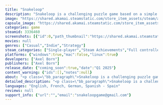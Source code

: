 ```yaml
---
title: "Snakeloop"
description: "Snakeloop is a challenging puzzle game based on a simple idea: What if you took classic Snake but inverted the goal and made it so you have to form a loop by eating your own tail."
image: "https://shared.akamai.steamstatic.com/store_item_assets/steam/apps/3336460/header.jpg?t=1731699404"
capsule_image: "https://shared.akamai.steamstatic.com/store_item_assets/steam/apps/3336460/d26b80085813a2c8d93353f5efb7af4ed6e2bbb8/capsule_231x87.jpg?t=1731699404"
categories: game
steamid: 3336460
screenshots: [{"id":0,"path_thumbnail":"https://shared.akamai.steamstatic.com/store_item_assets/steam/apps/3336460/ss_232879a66797c44ec34776f6ee0806a933721998.600x338.jpg?t=1731699404","path_full":"https://shared.akamai.steamstatic.com/store_item_assets/steam/apps/3336460/ss_232879a66797c44ec34776f6ee0806a933721998.1920x1080.jpg?t=1731699404"},{"id":1,"path_thumbnail":"https://shared.akamai.steamstatic.com/store_item_assets/steam/apps/3336460/ss_245d4cc0b9f5b8ca7fd621342fcaf61573ef5da7.600x338.jpg?t=1731699404","path_full":"https://shared.akamai.steamstatic.com/store_item_assets/steam/apps/3336460/ss_245d4cc0b9f5b8ca7fd621342fcaf61573ef5da7.1920x1080.jpg?t=1731699404"},{"id":2,"path_thumbnail":"https://shared.akamai.steamstatic.com/store_item_assets/steam/apps/3336460/ss_006adc77aedea459c2126a66891768112c1cbd71.600x338.jpg?t=1731699404","path_full":"https://shared.akamai.steamstatic.com/store_item_assets/steam/apps/3336460/ss_006adc77aedea459c2126a66891768112c1cbd71.1920x1080.jpg?t=1731699404"},{"id":3,"path_thumbnail":"https://shared.akamai.steamstatic.com/store_item_assets/steam/apps/3336460/ss_c17a0da6f7de297c48858beb6983b1347b42dd33.600x338.jpg?t=1731699404","path_full":"https://shared.akamai.steamstatic.com/store_item_assets/steam/apps/3336460/ss_c17a0da6f7de297c48858beb6983b1347b42dd33.1920x1080.jpg?t=1731699404"},{"id":4,"path_thumbnail":"https://shared.akamai.steamstatic.com/store_item_assets/steam/apps/3336460/ss_82d489185aeacee8a4765d3f34400f2674095a28.600x338.jpg?t=1731699404","path_full":"https://shared.akamai.steamstatic.com/store_item_assets/steam/apps/3336460/ss_82d489185aeacee8a4765d3f34400f2674095a28.1920x1080.jpg?t=1731699404"},{"id":5,"path_thumbnail":"https://shared.akamai.steamstatic.com/store_item_assets/steam/apps/3336460/ss_66d88de0ae47af496dddfea52c2a3281d615d3d6.600x338.jpg?t=1731699404","path_full":"https://shared.akamai.steamstatic.com/store_item_assets/steam/apps/3336460/ss_66d88de0ae47af496dddfea52c2a3281d615d3d6.1920x1080.jpg?t=1731699404"},{"id":6,"path_thumbnail":"https://shared.akamai.steamstatic.com/store_item_assets/steam/apps/3336460/ss_223d5cf3ce465a982faa344ffc02e91c0c9eb07b.600x338.jpg?t=1731699404","path_full":"https://shared.akamai.steamstatic.com/store_item_assets/steam/apps/3336460/ss_223d5cf3ce465a982faa344ffc02e91c0c9eb07b.1920x1080.jpg?t=1731699404"},{"id":7,"path_thumbnail":"https://shared.akamai.steamstatic.com/store_item_assets/steam/apps/3336460/ss_7e2d29ef1657ada34f77a9543efba458d6830bcc.600x338.jpg?t=1731699404","path_full":"https://shared.akamai.steamstatic.com/store_item_assets/steam/apps/3336460/ss_7e2d29ef1657ada34f77a9543efba458d6830bcc.1920x1080.jpg?t=1731699404"}]
movies: null
genres: ["Casual","Indie","Strategy"]
steam_categories: ["Single-player","Steam Achievements","Full controller support","Steam Workshop","Steam Cloud","Stats"]
platforms: {"windows":true,"mac":false,"linux":true}
developers: ["Axel Born"]
publishers: ["Axel Born"]
release_date: {"coming_soon":true,"date":"Q1 2025"}
content_warning: {"ids":[],"notes":null}
about: "<p class=\"bb_paragraph\">Snakeloop is a challenging puzzle game based on a simple idea: What if you took classic Snake but inverted the goal and made it so you have to form a loop by eating your own tail.</p><h2 class=\"bb_tag\">Features</h2><ul class=\"bb_ul\"><li><p class=\"bb_paragraph\">Over 60 hand-crafted levels</p></li><li><p class=\"bb_paragraph\">Multiple solutions to levels - Try to find the optimal solution</p></li><li><p class=\"bb_paragraph\">Several twists to the base puzzle mechanics</p></li><li><p class=\"bb_paragraph\">Create your own levels easily</p></li><li><p class=\"bb_paragraph\">Play community-made levels through the Steam Workshop</p></li></ul>"
detailed_description: "<p class=\"bb_paragraph\">Snakeloop is a challenging puzzle game based on a simple idea: What if you took classic Snake but inverted the goal and made it so you have to form a loop by eating your own tail.</p><h2 class=\"bb_tag\">Features</h2><ul class=\"bb_ul\"><li><p class=\"bb_paragraph\">Over 60 hand-crafted levels</p></li><li><p class=\"bb_paragraph\">Multiple solutions to levels - Try to find the optimal solution</p></li><li><p class=\"bb_paragraph\">Several twists to the base puzzle mechanics</p></li><li><p class=\"bb_paragraph\">Create your own levels easily</p></li><li><p class=\"bb_paragraph\">Play community-made levels through the Steam Workshop</p></li></ul>"
languages: "English, French, German, Spanish - Spain"
reviews: null
support_info: {"url":"","email":"snakeloopgame@gmail.com"}
---
```


